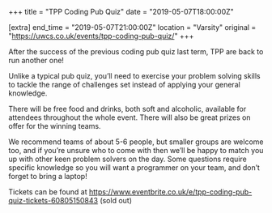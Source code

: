 +++
title = "TPP Coding Pub Quiz"
date = "2019-05-07T18:00:00Z"

[extra]
end_time = "2019-05-07T21:00:00Z"
location = "Varsity"
original = "https://uwcs.co.uk/events/tpp-coding-pub-quiz/"
+++

After the success of the previous coding pub quiz last term, TPP are back to run another one\!

Unlike a typical pub quiz, you’ll need to exercise your problem solving skills to tackle the range of challenges set instead of applying your general knowledge.

There will be free food and drinks, both soft and alcoholic, available for attendees throughout the whole event. There will also be great prizes on offer for the winning teams.

We recommend teams of about 5-6 people, but smaller groups are welcome too, and if you’re unsure who to come with then we’ll be happy to match you up with other keen problem solvers on the day. Some questions require specific knowledge so you will want a programmer on your team, and don’t forget to bring a laptop\!

  

Tickets can be found at <https://www.eventbrite.co.uk/e/tpp-coding-pub-quiz-tickets-60805150843> (sold out)

